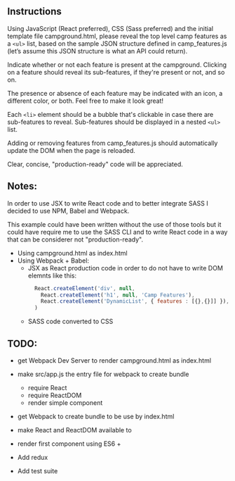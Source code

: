 ## Instructions

Using JavaScript (React preferred), CSS (Sass preferred) and the initial
template file campground.html, please reveal the top level camp features
as a `<ul>` list, based on the sample JSON structure defined in camp_features.js
(let’s assume this JSON structure is what an API could return).

Indicate whether or not each feature is present at the campground.
Clicking on a feature should reveal its sub-features, if they're present or
not, and so on.

The presence or absence of each feature may be indicated with an icon, a
different color, or both. Feel free to make it look great!

Each `<li>` element should be a bubble that's clickable in case there are
sub-features to reveal. Sub-features should be displayed in a nested `<ul>` list.

Adding or removing features from camp_features.js should automatically update the
DOM when the page is reloaded.

Clear, concise, "production-ready" code will be appreciated.


## Notes:
In order to use JSX to write React code and to better integrate SASS I decided to use NPM, Babel and Webpack.   

This example could have been written without the use of those tools but it could have require me to use the SASS CLI and to write React code in a way that can be considerer not "production-ready".  

* Using campground.html as index.html
* Using Webpack + Babel:
  * JSX as React production code in order to do not have to write DOM elemnts like this:
    ```javascript
      React.createElement('div', null,
        React.createElement('h1', null, 'Camp Features'),
        React.createElement('DynamicList', { features : [{},{}]] }),
      )
    ```
  * SASS code converted to CSS

## TODO:
- get Webpack Dev Server to render campground.html as index.html
- make src/app.js the entry file for webpack to create bundle
  - require React
  - require ReactDOM
  - render simple component
- get Webpack to create bundle to be use by index.html
- make React and ReactDOM available to
- render first component using ES6 +

- Add redux
- Add test suite

